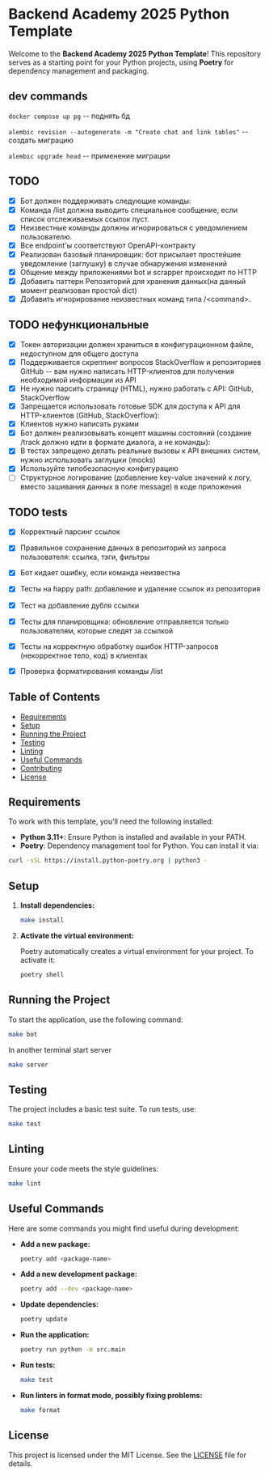 # Backend Academy 2025 Python Template

Welcome to the **Backend Academy 2025 Python Template**! This repository serves as a starting point for your Python projects, using **Poetry** for dependency management and packaging.

## dev commands
`docker compose up pg` -- поднять бд

`alembic revision --autogenerate -m "Create chat and link tables"` -- создать миграцию

`alembic upgrade head` -- применение миграции
## TODO

- [x] Бот должен поддерживать следующие команды:
- [x] Команда /list должна выводить специальное сообщение, если список отслеживаемых ссылок пуст.
- [x] Неизвестные команды должны игнорироваться с уведомлением пользователю.
- [x] Все endpoint'ы соответствуют OpenAPI-контракту
- [x] Реализован базовый планировщик: бот присылает простейшее уведомление (заглушку) в случае обнаружения изменений
- [x] Общение между приложениями bot и scrapper происходит по HTTP
- [x] Добавить паттерн Репозиторий для хранения данных(на данный момент реализован простой dict)
- [x] Добавить игнорирование неизвестных команд типа /\<command\>.
## TODO нефункциональные
- [x] Токен авторизации должен храниться в конфигурационном файле, недоступном для общего доступа
- [x] Поддерживается скреппинг вопросов StackOverflow и репозиториев GitHub -- вам нужно написать HTTP-клиентов для получения необходимой информации из API
- [x] Не нужно парсить страницу (HTML), нужно работать с API: GitHub, StackOverflow
- [x] Запрещается использовать готовые SDK для доступа к API для HTTP-клиентов (GitHub, StackOverflow):
- [x] Клиентов нужно написать руками
- [x] Бот должен реализовывать концепт машины состояний (создание /track должно идти в формате диалога, а не команды):
- [x] В тестах запрещено делать реальные вызовы к API внешних систем, нужно использовать заглушки (mocks)
- [x] Используйте типобезопасную конфигурацию
- [ ] Cтруктурное логирование (добавление key-value значений к логу, вместо зашивания данных в поле message) в коде приложения
## TODO tests
- [x] Корректный парсинг ссылок
- [x] Правильное сохранение данных в репозиторий из запроса пользователя: ссылка, тэги, фильтры
- [x]  Бот кидает ошибку, если команда неизвестна
- [x] Тесты на happy path: добавление и удаление ссылок из репозитория
- [x] Тест на добавление дубля ссылки
- [x]  Тесты для планировщика: обновление отправляется только пользователям, которые следят за ссылкой
- [x] Тесты на корректную обработку ошибок HTTP-запросов (некорректное тело, код) в клиентах
- [x] Проверка форматирования команды /list


## Table of Contents

- [Requirements](#requirements)
- [Setup](#setup)
- [Running the Project](#running-the-project)
- [Testing](#testing)
- [Linting](#linting)
- [Useful Commands](#useful-commands)
- [Contributing](#contributing)
- [License](#license)

## Requirements

To work with this template, you'll need the following installed:

- **Python 3.11+**: Ensure Python is installed and available in your PATH.
- **Poetry**: Dependency management tool for Python. You can install it via:

```bash
curl -sSL https://install.python-poetry.org | python3 -
```

## Setup

1. **Install dependencies:**

   ```bash
   make install
   ```

2. **Activate the virtual environment:**

   Poetry automatically creates a virtual environment for your project. To activate it:

   ```bash
   poetry shell
   ```

## Running the Project

To start the application, use the following command:

```bash
make bot
```

In another terminal start server
```bash
make server
```

## Testing

The project includes a basic test suite. To run tests, use:

```bash
make test
```

## Linting

Ensure your code meets the style guidelines:

```bash
make lint
```

## Useful Commands

Here are some commands you might find useful during development:

- **Add a new package:**

  ```bash
  poetry add <package-name>
  ```

- **Add a new development package:**

  ```bash
  poetry add --dev <package-name>
  ```

- **Update dependencies:**

  ```bash
  poetry update
  ```

- **Run the application:**

  ```bash
  poetry run python -m src.main
  ```

- **Run tests:**

  ```bash
  make test
  ```

- **Run linters in format mode, possibly fixing problems:**

  ```bash
  make format
  ```

## License

This project is licensed under the MIT License. See the [LICENSE](LICENSE) file for details.
